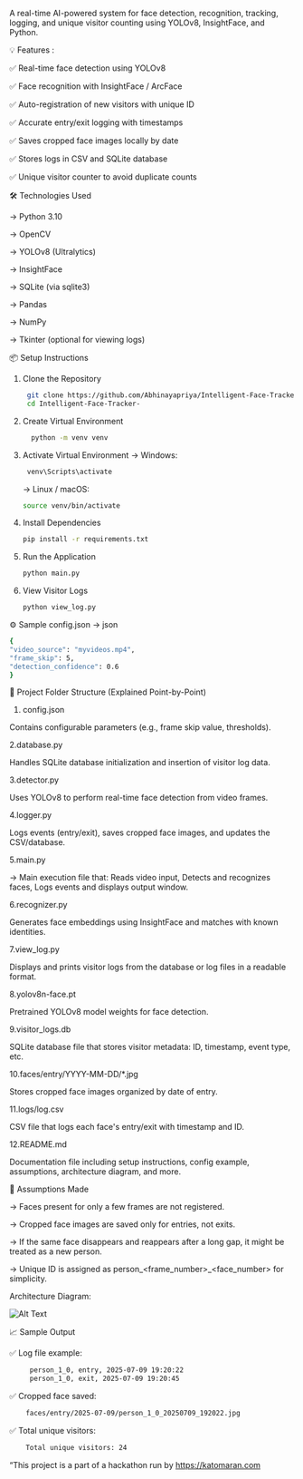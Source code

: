 A real-time AI-powered system for face detection, recognition, tracking, logging, and unique visitor counting using YOLOv8, InsightFace, and Python.



💡 Features : 

✅ Real-time face detection using YOLOv8

✅ Face recognition with InsightFace / ArcFace

✅ Auto-registration of new visitors with unique ID

✅ Accurate entry/exit logging with timestamps

✅ Saves cropped face images locally by date

✅ Stores logs in CSV and SQLite database

✅ Unique visitor counter to avoid duplicate counts



🛠️ Technologies Used

-> Python 3.10

-> OpenCV

-> YOLOv8 (Ultralytics)

-> InsightFace

-> SQLite (via sqlite3)

-> Pandas

-> NumPy

-> Tkinter (optional for viewing logs)



📦 Setup Instructions

1. Clone the Repository
    ```bash
     git clone https://github.com/Abhinayapriya/Intelligent-Face-Tracker-.git
     cd Intelligent-Face-Tracker-
    ```
   
2. Create Virtual Environment
   ```bash
     python -m venv venv
   ```
   
4. Activate Virtual Environment
   -> Windows:
   ```bash
    venv\Scripts\activate
   ```
   -> Linux / macOS:
   ```bash
   source venv/bin/activate
   ```
   
6. Install Dependencies
    ```bash
    pip install -r requirements.txt
    ```
   
8. Run the Application
    ```bash
   python main.py
   ```
    
10. View Visitor Logs
    ```bash
    python view_log.py
    ```

⚙️ Sample config.json 
  -> json
  ```bash
{
  "video_source": "myvideos.mp4",
  "frame_skip": 5,
  "detection_confidence": 0.6
}
```



📁 Project Folder Structure (Explained Point-by-Point)
 1. config.json
   
   Contains configurable parameters (e.g., frame skip value, thresholds).
   
 2.database.py

   Handles SQLite database initialization and insertion of visitor log data.
   
 3.detector.py

   Uses YOLOv8 to perform real-time face detection from video frames.

 4.logger.py

   Logs events (entry/exit), saves cropped face images, and updates the CSV/database.

 5.main.py

   -> Main execution file that:
        Reads video input, 
        Detects and recognizes faces,
        Logs events and displays output window.

 6.recognizer.py

   Generates face embeddings using InsightFace and matches with known identities.

 7.view_log.py

   Displays and prints visitor logs from the database or log files in a readable format.

 8.yolov8n-face.pt

   Pretrained YOLOv8 model weights for face detection.
 
 9.visitor_logs.db

   SQLite database file that stores visitor metadata: ID, timestamp, event type, etc.

10.faces/entry/YYYY-MM-DD/*.jpg

   Stores cropped face images organized by date of entry.

 11.logs/log.csv

   CSV file that logs each face's entry/exit with timestamp and ID.

 12.README.md 

   Documentation file including setup instructions, config example, assumptions, architecture diagram, and more.




🧪 Assumptions Made

-> Faces present for only a few frames are not registered.

-> Cropped face images are saved only for entries, not exits.

-> If the same face disappears and reappears after a long gap, it might be treated as a new person.

-> Unique ID is assigned as person_<frame_number>_<face_number> for simplicity.

Architecture Diagram:

 ![Alt Text](https://github.com/username/repo/blob/main/flowchart.jpg?raw=true)


📈 Sample Output

✅ Log file example:
```bash 
     person_1_0, entry, 2025-07-09 19:20:22  
     person_1_0, exit, 2025-07-09 19:20:45
```
✅ Cropped face saved:
```bash
    faces/entry/2025-07-09/person_1_0_20250709_192022.jpg
```
✅ Total unique visitors:
```bash
    Total unique visitors: 24
```


“This project is a part of a hackathon run by https://katomaran.com
